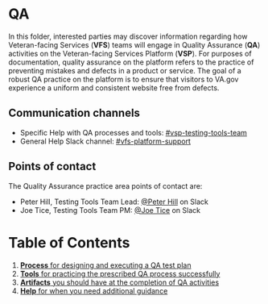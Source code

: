 # QA
In this folder, interested parties may discover information regarding how Veteran-facing Services (**VFS**) teams will engage in Quality Assurance (**QA**) activities on the Veteran-facing Services Platform (**VSP**). For purposes of documentation, quality assurance on the platform refers to the practice of preventing mistakes and defects in a product or service.  The goal of a robust QA practice on the platform is to ensure that visitors to VA.gov experience a uniform and consistent website free from defects.

## Communication channels
- Specific Help with QA processes and tools: [#vsp-testing-tools-team](https://dsva.slack.com/channels/vsp-testing-tools-team)
- General Help Slack channel: [#vfs-platform-support](https://dsva.slack.com/channels/vfs-platform-support)

## Points of contact
The Quality Assurance practice area points of contact are:  
- Peter Hill, Testing Tools Team Lead: [@Peter Hill](https://dsva.slack.com/team/UL0FKGBDY) on Slack
- Joe Tice, Testing Tools Team PM: [@Joe Tice](https://dsva.slack.com/team/U01D2NR3ZS8) on Slack

# Table of Contents
1. [**Process** for designing and executing a QA test plan](process.md)
1. [**Tools** for practicing the prescribed QA process successfully](tools.md)
1. [**Artifacts** you should have at the completion of QA activities](qa-artifacts.md)
1. [**Help** for when you need additional guidance](help.md)